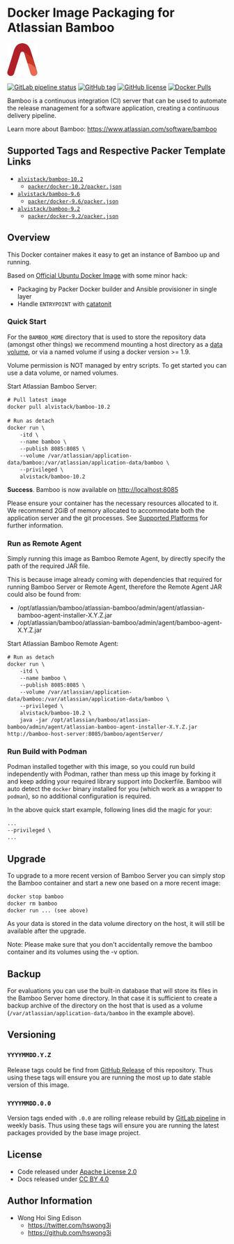 # Docker Image Packaging for Atlassian Bamboo

<a href="https://alvistack.com" title="AlviStack" target="_blank"><img src="/alvistack.svg" height="75" alt="AlviStack"></a>

[![GitLab pipeline
status](https://img.shields.io/gitlab/pipeline/alvistack/docker-bamboo/master)](https://gitlab.com/alvistack/docker-bamboo/-/pipelines)
[![GitHub
tag](https://img.shields.io/github/tag/alvistack/docker-bamboo.svg)](https://github.com/alvistack/docker-bamboo/tags)
[![GitHub
license](https://img.shields.io/github/license/alvistack/docker-bamboo.svg)](https://github.com/alvistack/docker-bamboo/blob/master/LICENSE)
[![Docker
Pulls](https://img.shields.io/docker/pulls/alvistack/bamboo-10.2.svg)](https://hub.docker.com/r/alvistack/bamboo-10.2)

Bamboo is a continuous integration (CI) server that can be used to
automate the release management for a software application, creating a
continuous delivery pipeline.

Learn more about Bamboo: <https://www.atlassian.com/software/bamboo>

## Supported Tags and Respective Packer Template Links

- [`alvistack/bamboo-10.2`](https://hub.docker.com/r/alvistack/bamboo-10.2)
  - [`packer/docker-10.2/packer.json`](https://github.com/alvistack/docker-bamboo/blob/master/packer/docker-10.2/packer.json)
- [`alvistack/bamboo-9.6`](https://hub.docker.com/r/alvistack/bamboo-9.6)
  - [`packer/docker-9.6/packer.json`](https://github.com/alvistack/docker-bamboo/blob/master/packer/docker-9.6/packer.json)
- [`alvistack/bamboo-9.2`](https://hub.docker.com/r/alvistack/bamboo-9.2)
  - [`packer/docker-9.2/packer.json`](https://github.com/alvistack/docker-bamboo/blob/master/packer/docker-9.2/packer.json)

## Overview

This Docker container makes it easy to get an instance of Bamboo up and
running.

Based on [Official Ubuntu Docker
Image](https://hub.docker.com/_/ubuntu/) with some minor hack:

- Packaging by Packer Docker builder and Ansible provisioner in single
  layer
- Handle `ENTRYPOINT` with
  [catatonit](https://github.com/openSUSE/catatonit)

### Quick Start

For the `BAMBOO_HOME` directory that is used to store the repository
data (amongst other things) we recommend mounting a host directory as a
[data
volume](https://docs.docker.com/engine/tutorials/dockervolumes/#/data-volumes),
or via a named volume if using a docker version \>= 1.9.

Volume permission is NOT managed by entry scripts. To get started you
can use a data volume, or named volumes.

Start Atlassian Bamboo Server:

    # Pull latest image
    docker pull alvistack/bamboo-10.2

    # Run as detach
    docker run \
        -itd \
        --name bamboo \
        --publish 8085:8085 \
        --volume /var/atlassian/application-data/bamboo:/var/atlassian/application-data/bamboo \
        --privileged \
        alvistack/bamboo-10.2

**Success**. Bamboo is now available on <http://localhost:8085>

Please ensure your container has the necessary resources allocated to
it. We recommend 2GiB of memory allocated to accommodate both the
application server and the git processes. See [Supported
Platforms](https://confluence.atlassian.com/display/Bamboo/Supported+Platforms)
for further information.

### Run as Remote Agent

Simply running this image as Bamboo Remote Agent, by directly specify
the path of the required JAR file.

This is because image already coming with dependencies that required for
running Bamboo Server or Remote Agent, therefore the Remote Agent JAR
could also be found from:

- /opt/atlassian/bamboo/atlassian-bamboo/admin/agent/atlassian-bamboo-agent-installer-X.Y.Z.jar
- /opt/atlassian/bamboo/atlassian-bamboo/admin/agent/bamboo-agent-X.Y.Z.jar

Start Atlassian Bamboo Remote Agent:

    # Run as detach
    docker run \
        -itd \
        --name bamboo \
        --publish 8085:8085 \
        --volume /var/atlassian/application-data/bamboo:/var/atlassian/application-data/bamboo \
        --privileged \
        alvistack/bamboo-10.2 \
        java -jar /opt/atlassian/bamboo/atlassian-bamboo/admin/agent/atlassian-bamboo-agent-installer-X.Y.Z.jar http://bamboo-host-server:8085/bamboo/agentServer/

### Run Build with Podman

Podman installed together with this image, so you could run build
independently with Podman, rather than mess up this image by forking it
and keep adding your required library support into Dockerfile. Bamboo
will auto detect the `docker` binary installed for you (which work as a
wrapper to `podman`), so no additional configuration is required.

In the above quick start example, following lines did the magic for
your:

    ...
    --privileged \
    ...

## Upgrade

To upgrade to a more recent version of Bamboo Server you can simply stop
the Bamboo container and start a new one based on a more recent image:

    docker stop bamboo
    docker rm bamboo
    docker run ... (see above)

As your data is stored in the data volume directory on the host, it will
still be available after the upgrade.

Note: Please make sure that you don't accidentally remove the bamboo
container and its volumes using the -v option.

## Backup

For evaluations you can use the built-in database that will store its
files in the Bamboo Server home directory. In that case it is sufficient
to create a backup archive of the directory on the host that is used as
a volume (`/var/atlassian/application-data/bamboo` in the example
above).

## Versioning

### `YYYYMMDD.Y.Z`

Release tags could be find from [GitHub
Release](https://github.com/alvistack/docker-bamboo/tags) of this
repository. Thus using these tags will ensure you are running the most
up to date stable version of this image.

### `YYYYMMDD.0.0`

Version tags ended with `.0.0` are rolling release rebuild by [GitLab
pipeline](https://gitlab.com/alvistack/docker-bamboo/-/pipelines) in
weekly basis. Thus using these tags will ensure you are running the
latest packages provided by the base image project.

## License

- Code released under [Apache License 2.0](LICENSE)
- Docs released under [CC BY
  4.0](http://creativecommons.org/licenses/by/4.0/)

## Author Information

- Wong Hoi Sing Edison
  - <https://twitter.com/hswong3i>
  - <https://github.com/hswong3i>
